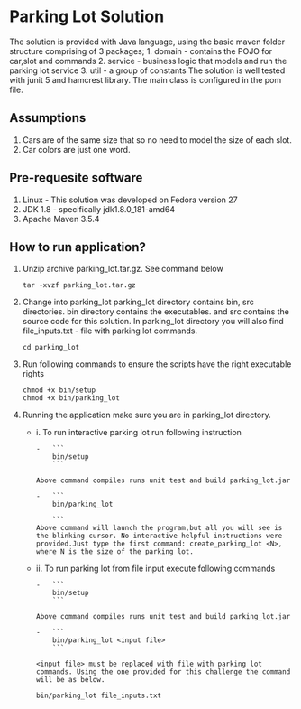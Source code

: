 # Parking Lot Solution

The solution is provided with Java language, using the basic maven folder structure comprising of 3 packages;
	1. domain - contains the POJO for car,slot and commands
	2. service - business logic that models and run the parking lot service
	3. util - a group of constants
The solution is well tested with junit 5 and hamcrest library. The main class is configured in the pom file. 

## Assumptions
1.	Cars are of the same size that so no need to model the size of each slot.
2. 	Car colors are just one word.

## Pre-requesite software
1.	Linux - This solution was developed on Fedora version 27
2.	JDK 1.8 - specifically jdk1.8.0_181-amd64
3.	Apache Maven 3.5.4

## How to run application?
1.	Unzip archive parking_lot.tar.gz. See command below
	```
	tar -xvzf parking_lot.tar.gz
	```
2.	Change into parking_lot
    parking_lot directory contains bin, src directories. bin directory contains the executables. and src contains the source code for this solution. In parking_lot directory you will also find file_inputs.txt - file with parking lot commands.
	```
	cd parking_lot
	```
3.	Run following commands to ensure the scripts have the right executable rights  
	```
	chmod +x bin/setup
	chmod +x bin/parking_lot
	```
4.  Running the application make sure you are in parking_lot directory. 
	-	i.	To run interactive parking lot run following instruction

			-	```
				bin/setup
				```

			Above command compiles runs unit test and build parking_lot.jar

			-	```
				bin/parking_lot

				```
			Above command will launch the program,but all you will see is the blinking cursor. No interactive helpful instructions were provided.Just type the first command: create_parking_lot <N>, where N is the size of the parking lot.

	-	ii.	To run parking lot from file input execute following commands

			-	```
				bin/setup
				```

			Above command compiles runs unit test and build parking_lot.jar

			-	```
				bin/parking_lot <input file>
				```
				
			<input file> must be replaced with file with parking lot commands. Using the one provided for this challenge the command will be as below.
			
			bin/parking_lot file_inputs.txt
